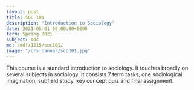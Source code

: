 ```yaml
---
layout: post
title: SOC 101
description: "Introduction to Sociology"
date: 2021-05-01 00:00:00+0000
term: Spring 2021
subject: soc
md: /mdf/1215/soc101/
image: "/crs_banner/sco101.jpg"
---
```


This course is a standard introduction to sociology. It touches broadly on several subjects in sociology.
It consists 7 term tasks, one sociological imagination, subfield study, key concept quiz and final assignment.

